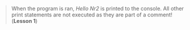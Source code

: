 > When the program is ran, _Hello Nr2_ is printed to the console.
> All other print statements are not executed as they are part of a comment!  
> (**Lesson 1**)